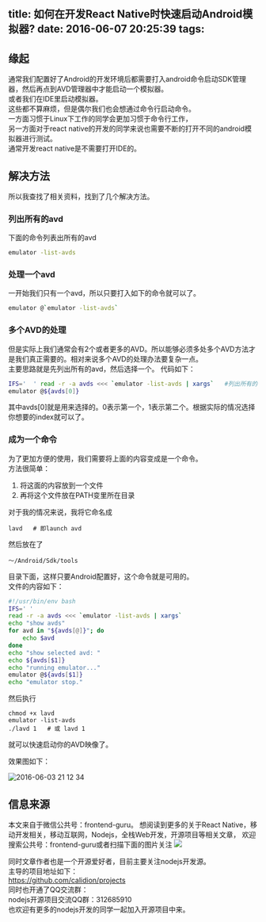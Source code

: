 title: 如何在开发React Native时快速启动Android模拟器?
date: 2016-06-07 20:25:39
tags:
---
## 缘起

通常我们配置好了Android的开发环境后都需要打入android命令启动SDK管理器，然后再点到AVD管理器中才能启动一个模拟器。  
或者我们在IDE里启动模拟器。  
这些都不算麻烦，但是偶尔我们也会想通过命令行启动命令。  
一方面习惯于Linux下工作的同学会更加习惯于命令行工作，  
另一方面对于react native的开发的同学来说也需要不断的打开不同的android模拟器进行测试。  
通常开发react native是不需要打开IDE的。

## 解决方法
所以我查找了相关资料，找到了几个解决方法。

### 列出所有的avd
下面的命令列表出所有的avd
```bash
emulator -list-avds
````
### 处理一个avd
一开始我们只有一个avd，所以只要打入如下的命令就可以了。
```bash
emulator @`emulator -list-avds`
```
### 多个AVD的处理
但是实际上我们通常会有2个或者更多的AVD。所以能够必须多处多个AVD方法才是我们真正需要的。相对来说多个AVD的处理办法要复杂一点。  
主要思路就是先列出所有的avd，然后选择一个。
代码如下：
```bash
IFS='  ' read -r -a avds <<< `emulator -list-avds | xargs`   #列出所有的
emulator @${avds[0]}
```
其中avds[0]就是用来选择的。0表示第一个，1表示第二个。根据实际的情况选择你想要的index就可以了。
### 成为一个命令
为了更加方便的使用，我们需要将上面的内容变成是一个命令。  
方法很简单：
1. 将这面的内容放到一个文件
2. 再将这个文件放在PATH变里所在目录

对于我的情况来说，我将它命名成
```
lavd   # 即launch avd
```
然后放在了
```
～/Android/Sdk/tools
```
目录下面，这样只要Android配置好，这个命令就是可用的。  
文件的内容如下：
```bash
#!/usr/bin/env bash
IFS=' '
read -r -a avds <<< `emulator -list-avds | xargs`
echo "show avds"
for avd in "${avds[@]}"; do 
    echo $avd
done
echo "show selected avd: "
echo ${avds[$1]}
echo "running emulator..."
emulator @${avds[$1]}
echo "emulator stop."
```
然后执行
```
chmod +x lavd
emulator -list-avds
./lavd 1   # 或 lavd 1
```
就可以快速启动你的AVD映像了。

效果图如下：

![2016-06-03 21 12 34](https://cloud.githubusercontent.com/assets/131776/15779680/4851fcf0-29d0-11e6-83cf-14d4dba111a1.png)


## 信息来源
本文来自于微信公共号：frontend-guru。
想阅读到更多的关于React Native，移动开发相关，移动互联网，Nodejs，全栈Web开发，开源项目等相关文章，
欢迎搜索公共号：frontend-guru或者扫描下面的图片关注
![](http://res.cloudinary.com/dawjytvkn/image/upload/v1464858605/qrcode_for_gh_6f66da401fef_430_b1rr96.jpg)

同时文章作者也是一个开源爱好者，目前主要关注nodejs开发源。  
主导的项目地址如下：  
https://github.com/calidion/projects  
同时也开通了QQ交流群：   
nodejs开源项目交流QQ群：312685910  
也欢迎有更多的nodejs开发的同学一起加入开源项目中来。
